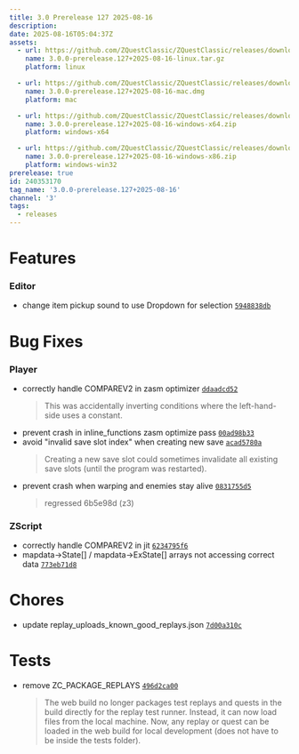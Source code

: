 ```yaml
---
title: 3.0 Prerelease 127 2025-08-16
description: 
date: 2025-08-16T05:04:37Z
assets: 
  - url: https://github.com/ZQuestClassic/ZQuestClassic/releases/download/3.0.0-prerelease.127%2B2025-08-16/3.0.0-prerelease.127%2B2025-08-16-linux.tar.gz
    name: 3.0.0-prerelease.127+2025-08-16-linux.tar.gz
    platform: linux

  - url: https://github.com/ZQuestClassic/ZQuestClassic/releases/download/3.0.0-prerelease.127%2B2025-08-16/3.0.0-prerelease.127%2B2025-08-16-mac.dmg
    name: 3.0.0-prerelease.127+2025-08-16-mac.dmg
    platform: mac

  - url: https://github.com/ZQuestClassic/ZQuestClassic/releases/download/3.0.0-prerelease.127%2B2025-08-16/3.0.0-prerelease.127%2B2025-08-16-windows-x64.zip
    name: 3.0.0-prerelease.127+2025-08-16-windows-x64.zip
    platform: windows-x64

  - url: https://github.com/ZQuestClassic/ZQuestClassic/releases/download/3.0.0-prerelease.127%2B2025-08-16/3.0.0-prerelease.127%2B2025-08-16-windows-x86.zip
    name: 3.0.0-prerelease.127+2025-08-16-windows-x86.zip
    platform: windows-win32
prerelease: true
id: 240353170
tag_name: '3.0.0-prerelease.127+2025-08-16'
channel: '3'
tags:
  - releases
---
```





# Features

### Editor

- change item pickup sound to use Dropdown for selection [`5948838db`](https://github.com/ZQuestClassic/ZQuestClassic/commit/5948838dba599f93e80214e7c158462a3e229c2b)

# Bug Fixes

### Player

- correctly handle COMPAREV2 in zasm optimizer [`ddaadcd52`](https://github.com/ZQuestClassic/ZQuestClassic/commit/ddaadcd526f08bf872a1670cd484aa712ddc60bf)
   &nbsp;
   >This was accidentally inverting conditions where the left-hand-side uses a constant. 
   >
- prevent crash in inline_functions zasm optimize pass [`00ad98b33`](https://github.com/ZQuestClassic/ZQuestClassic/commit/00ad98b33330ba7507d164918a7b187902f53d46)
- avoid "invalid save slot index" when creating new save [`acad5780a`](https://github.com/ZQuestClassic/ZQuestClassic/commit/acad5780adc581a1ddb148a3c93d020371368c11)
   &nbsp;
   >Creating a new save slot could sometimes invalidate all existing save slots (until the program was restarted). 
   >
- prevent crash when warping and enemies stay alive [`0831755d5`](https://github.com/ZQuestClassic/ZQuestClassic/commit/0831755d518dd914c37e2b6a24a36e18290fa772)
   &nbsp;
   >regressed 6b5e98d (z3) 
   >

### ZScript

- correctly handle COMPAREV2 in jit [`6234795f6`](https://github.com/ZQuestClassic/ZQuestClassic/commit/6234795f6284a940acc34a39e414a264afd2f7d1)
- mapdata->State[] / mapdata->ExState[] arrays not accessing correct data [`773eb71d8`](https://github.com/ZQuestClassic/ZQuestClassic/commit/773eb71d8e477b02c0d84a4c75ccc87e203cfe13)

# Chores

- update replay_uploads_known_good_replays.json [`7d00a310c`](https://github.com/ZQuestClassic/ZQuestClassic/commit/7d00a310ce5a27d29ef8d7cf9a5cae2fbc8c0eb5)

# Tests

- remove ZC_PACKAGE_REPLAYS [`496d2ca00`](https://github.com/ZQuestClassic/ZQuestClassic/commit/496d2ca0080fd9302f5f06c1e2eac05ef4a78d46)
   &nbsp;
   >The web build no longer packages test replays and quests in the build directly for the replay test runner. Instead, it can now load files from the local machine. Now, any replay or quest can be loaded in the web build for local development (does not have to be inside the tests folder). 
   >
